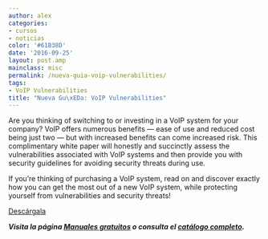 ```yaml
---
author: alex
categories:
- cursos
- noticias
color: '#61B38D'
date: '2016-09-25'
layout: post.amp
mainclass: misc
permalink: /nueva-guia-voip-vulnerabilities/
tags:
- VoIP Vulnerabilities
title: "Nueva Gu\xEDa: VoIP Vulnerabilities"
---
```


[
<amp-img on="tap:lightbox1" role="button" tabindex="0" layout="responsive" class="size-full wp-image-1285 alignleft" alt="VoIP Vulnerabilities" src="/img/2013/01/voip-vulnerabilities.png" width="285px" height="362px" />
][1]

Are you thinking of switching to or investing in a VoIP system for your company? VoIP offers numerous benefits &#8212; ease of use and reduced cost being just two &#8212; but with increased benefits can come increased risk. This complimentary white paper will honestly and succinctly assess the vulnerabilities associated with VoIP systems and then provide you with security guidelines for avoiding security threats during use.

If you&#8217;re thinking of purchasing a VoIP system, read on and discover exactly how you can get the most out of a new VoIP system, while protecting yourself from vulnerabilities and security threats!

<div class="button-post">
<a href="http://elbauldelprogramador.tradepub.com/c/pubRD.mpl?sr=oc&_t=oc:&pc=w_come58/prgm.cgi" target="_blank" class="wi-button style-3">Descárgala<i class="icon-download icon-2x"></i></a>
</div>

***Visita la página [Manuales gratuitos][2] o consulta el [catálogo completo][3].***



 [1]: http://elbauldelprogramador.tradepub.com/c/pubRD.mpl?sr=oc&_t=oc:&pc;=w_come58/prgm.cgi
 [2]: https://elbauldelprogramador.com/manuales-gratuitos/
 [3]: http://elbauldelprogramador.tradepub.com/category/information-technology/1207/ "Catálogo completo de Guías gratuítas "